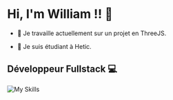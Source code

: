 # Hi, I'm William !! 👋

- 🔭 Je travaille actuellement sur un projet en ThreeJS.

- 🌱 Je suis étudiant à Hetic.

## Développeur Fullstack 💻

![My Skills](https://skillicons.dev/icons?i=js,nodejs,express,python,react,php,symfony,vite,tailwind,css,html,mongodb,mysql,,,,,,git,figma,blender,github,discord,vscode,unity)



